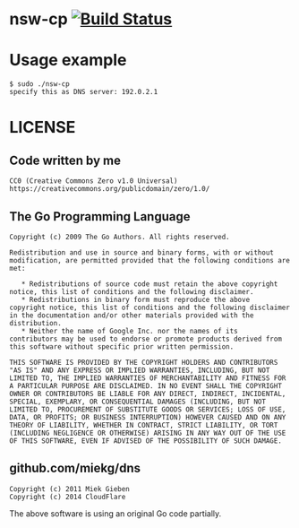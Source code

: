# nsw-cp [![Build Status](https://travis-ci.org/chabu/nsw-cp.svg?branch=master)](https://travis-ci.org/chabu/nsw-cp)

# Usage example
```
$ sudo ./nsw-cp
specify this as DNS server: 192.0.2.1
```

# LICENSE
## Code written by me
```
CC0 (Creative Commons Zero v1.0 Universal)
https://creativecommons.org/publicdomain/zero/1.0/
```

## The Go Programming Language
```
Copyright (c) 2009 The Go Authors. All rights reserved.

Redistribution and use in source and binary forms, with or without
modification, are permitted provided that the following conditions are
met:

   * Redistributions of source code must retain the above copyright
notice, this list of conditions and the following disclaimer.
   * Redistributions in binary form must reproduce the above
copyright notice, this list of conditions and the following disclaimer
in the documentation and/or other materials provided with the
distribution.
   * Neither the name of Google Inc. nor the names of its
contributors may be used to endorse or promote products derived from
this software without specific prior written permission.

THIS SOFTWARE IS PROVIDED BY THE COPYRIGHT HOLDERS AND CONTRIBUTORS
"AS IS" AND ANY EXPRESS OR IMPLIED WARRANTIES, INCLUDING, BUT NOT
LIMITED TO, THE IMPLIED WARRANTIES OF MERCHANTABILITY AND FITNESS FOR
A PARTICULAR PURPOSE ARE DISCLAIMED. IN NO EVENT SHALL THE COPYRIGHT
OWNER OR CONTRIBUTORS BE LIABLE FOR ANY DIRECT, INDIRECT, INCIDENTAL,
SPECIAL, EXEMPLARY, OR CONSEQUENTIAL DAMAGES (INCLUDING, BUT NOT
LIMITED TO, PROCUREMENT OF SUBSTITUTE GOODS OR SERVICES; LOSS OF USE,
DATA, OR PROFITS; OR BUSINESS INTERRUPTION) HOWEVER CAUSED AND ON ANY
THEORY OF LIABILITY, WHETHER IN CONTRACT, STRICT LIABILITY, OR TORT
(INCLUDING NEGLIGENCE OR OTHERWISE) ARISING IN ANY WAY OUT OF THE USE
OF THIS SOFTWARE, EVEN IF ADVISED OF THE POSSIBILITY OF SUCH DAMAGE.
```

## github.com/miekg/dns
```
Copyright (c) 2011 Miek Gieben
Copyright (c) 2014 CloudFlare
```
The above software is using an original Go code partially.
